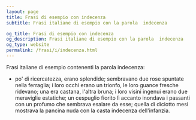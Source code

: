 ```yaml
---
layout: page
title: Frasi di esempio con indecenza 
subtitle: Frasi italiane di esempio con la parola  indecenza

og_title: Frasi di esempio con indecenza 
og_description: Frasi italiane di esempio con la parola  indecenza
og_type: website
permalink: /frasi/i/indecenza.html
---
```


Frasi italiane di esempio contenenti la parola indecenza:


- po' di ricercatezza, erano splendide; sembravano due rose spuntate nella ferraglia; i loro occhi erano un trionfo, le loro guance fresche ridevano; una era castana, l'altra bruna; i loro visini ingenui erano due meraviglie estatiche; un cespuglio fiorito lì accanto inondava i passanti con un profumo che sembrava esalare da esse; quella di diciotto mesi mostrava la pancina nuda con la casta indecenza dell'infanzia.
